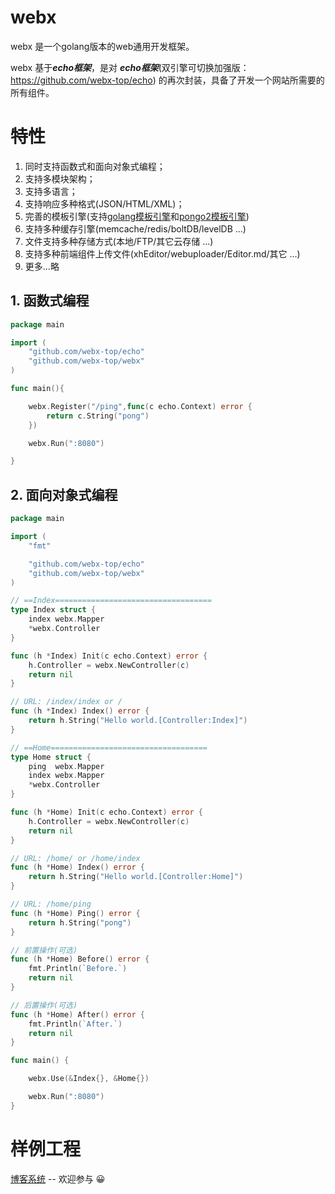 # webx
webx 是一个golang版本的web通用开发框架。

webx 基于***echo框架***，是对 ***echo框架***(双引擎可切换加强版：https://github.com/webx-top/echo) 的再次封装，具备了开发一个网站所需要的所有组件。

# 特性
1. 同时支持函数式和面向对象式编程；
2. 支持多模块架构；
3. 支持多语言；
4. 支持响应多种格式(JSON/HTML/XML)；
5. 完善的模板引擎(支持[golang模板引擎](https://github.com/webx-top/echo/tree/master/middleware/render/standard)和[pongo2模板引擎](https://github.com/webx-top/echo/tree/master/middleware/render/pongo2))
6. 支持多种缓存引擎(memcache/redis/boltDB/levelDB ...)
7. 文件支持多种存储方式(本地/FTP/其它云存储 ...)
8. 支持多种前端组件上传文件(xhEditor/webuploader/Editor.md/其它 ...)
9. 更多...略

## 1. 函数式编程

```Go
package main

import (
	"github.com/webx-top/echo"
	"github.com/webx-top/webx"
)

func main(){

    webx.Register("/ping",func(c echo.Context) error {
	    return c.String("pong")
    })

    webx.Run(":8080")

}
```


## 2. 面向对象式编程

```Go
package main

import (
	"fmt"

	"github.com/webx-top/echo"
	"github.com/webx-top/webx"
)

// ==Index===================================
type Index struct {
	index webx.Mapper
	*webx.Controller
}

func (h *Index) Init(c echo.Context) error {
	h.Controller = webx.NewController(c)
	return nil
}

// URL: /index/index or /
func (h *Index) Index() error {
	return h.String("Hello world.[Controller:Index]")
}

// ==Home===================================
type Home struct {
	ping  webx.Mapper
	index webx.Mapper
	*webx.Controller
}

func (h *Home) Init(c echo.Context) error {
	h.Controller = webx.NewController(c)
	return nil
}

// URL: /home/ or /home/index
func (h *Home) Index() error {
	return h.String("Hello world.[Controller:Home]")
}

// URL: /home/ping
func (h *Home) Ping() error {
	return h.String("pong")
}

// 前置操作(可选)
func (h *Home) Before() error {
	fmt.Println(`Before.`)
	return nil
}

// 后置操作(可选)
func (h *Home) After() error {
	fmt.Println(`After.`)
	return nil
}

func main() {

	webx.Use(&Index{}, &Home{})

	webx.Run(":8080")
}
```

# 样例工程

[博客系统](https://github.com/webx-top/blog) -- 欢迎参与 :grinning: